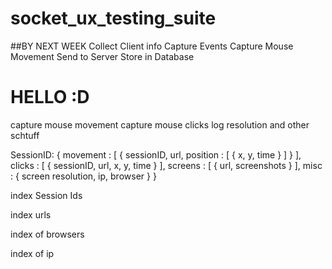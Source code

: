 socket_ux_testing_suite
=======================

##BY NEXT WEEK
Collect Client info
Capture Events
Capture Mouse Movement
Send to Server
Store in Database

# HELLO :D


capture mouse movement
capture mouse clicks
log resolution and other schtuff

SessionID:
{
  movement : [ 
{ 
sessionID, url, position : 
[ 
{ x, y, time }
] 
} ],
	clicks : [
		{
		sessionID, url, x, y, time 
		} ],
	screens : [ { url, screenshots } ],
	misc : {
		screen resolution, ip, browser
		}
	}

index Session Ids

index urls

index of browsers

index of ip
